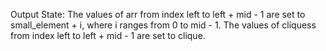 Output State: The values of arr from index left to left + mid - 1 are set to small_element + i, where i ranges from 0 to mid - 1. The values of cliquess from index left to left + mid - 1 are set to clique.
